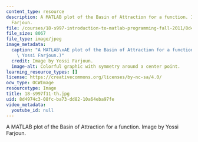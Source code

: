 ```yaml
---
content_type: resource
description: A MATLAB plot of the Basin of Attraction for a function. Image by Yossi
  Farjoun.
file: /courses/18-s997-introduction-to-matlab-programming-fall-2011/8d4974c308fcba73dd8210a64eba97fe_18-s997f11-th.jpg
file_size: 8067
file_type: image/jpeg
image_metadata:
  caption: "A MATLAB\xAE plot of the Basin of Attraction for a function. (Image by\
    \ Yossi Farjoun.)"
  credit: Image by Yossi Farjoun.
  image-alt: Colorful graphic with symmetry around a center point.
learning_resource_types: []
license: https://creativecommons.org/licenses/by-nc-sa/4.0/
ocw_type: OCWImage
resourcetype: Image
title: 18-s997f11-th.jpg
uid: 8d4974c3-08fc-ba73-dd82-10a64eba97fe
video_metadata:
  youtube_id: null
---
```

A MATLAB plot of the Basin of Attraction for a function. Image by Yossi Farjoun.